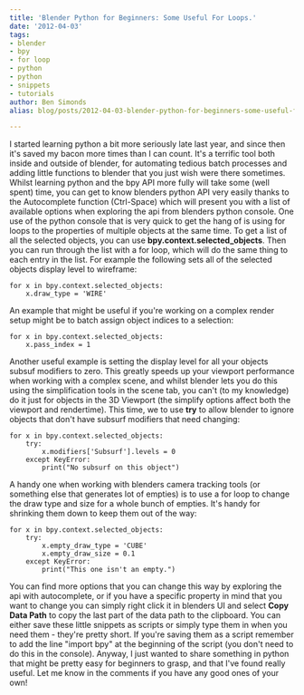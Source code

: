 ```yaml
---
title: 'Blender Python for Beginners: Some Useful For Loops.'
date: '2012-04-03'
tags:
- blender
- bpy
- for loop
- python
- python
- snippets
- tutorials
author: Ben Simonds
alias: blog/posts/2012-04-03-blender-python-for-beginners-some-useful-for-loops

---
```


I started learning python a bit more seriously late last year, and since then it's saved my bacon more times than I can count. It's a terrific tool both inside and outside of blender, for automating tedious batch processes and adding little functions to blender that you just wish were there sometimes. Whilst learning python and the bpy API more fully will take some (well spent) time, you can get to know blenders python API very easily thanks to the Autocomplete function (Ctrl-Space) which will present you with a list of available options when exploring the api from blenders python console. One use of the python console that is very quick to get the hang of is using for loops to the properties of multiple objects at the same time. To get a list of all the selected objects, you can use **bpy.context.selected_objects**. Then you can run through the list with a for loop, which will do the same thing to each entry in the list. For example the following sets all of the selected objects display level to wireframe: 
    
    
    for x in bpy.context.selected_objects:
        x.draw_type = 'WIRE'

An example that might be useful if you're working on a complex render setup might be to batch assign object indices to a selection: 
    
    
    for x in bpy.context.selected_objects:
        x.pass_index = 1

Another useful example is setting the display level for all your objects subsuf modifiers to zero. This greatly speeds up your viewport performance when working with a complex scene, and whilst blender lets you do this using the simplification tools in the scene tab, you can't (to my knowledge) do it just for objects in the 3D Viewport (the simplify options affect both the viewport and rendertime). This time, we to use **try** to allow blender to ignore objects that don't have subsurf modifiers that need changing: 
    
    
    for x in bpy.context.selected_objects:
        try:
            x.modifiers['Subsurf'].levels = 0
        except KeyError:
            print("No subsurf on this object")

A handy one when working with blenders camera tracking tools (or something else that generates lot of empties) is to use a for loop to change the draw type and size for a whole bunch of empties. It's handy for shrinking them down to keep them out of the way: 
    
    
    for x in bpy.context.selected_objects:
        try:
            x.empty_draw_type = 'CUBE'
            x.empty_draw_size = 0.1
        except KeyError:
            print("This one isn't an empty.")

You can find more options that you can change this way by exploring the api with autocomplete, or if you have a specific property in mind that you want to change you can simply right click it in blenders UI and select **Copy Data Path** to copy the last part of the data path to the clipboard. You can either save these little snippets as scripts or simply type them in when you need them - they're pretty short. If you're saving them as a script remember to add the line "import bpy" at the beginning of the script (you don't need to do this in the console). Anyway, I just wanted to share something in python that might be pretty easy for beginners to grasp, and that I've found really useful. Let me know in the comments if you have any good ones of your own!




